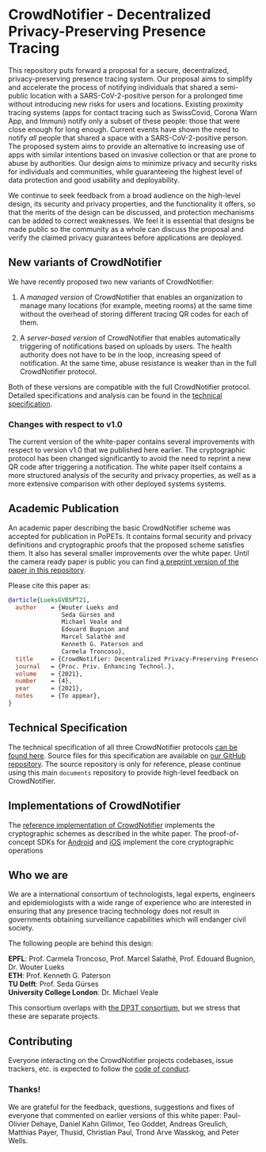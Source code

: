 # CrowdNotifier - Decentralized Privacy-Preserving Presence Tracing

This repository puts forward a proposal for a secure, decentralized,
privacy-preserving presence tracing system. Our proposal aims to simplify and
accelerate the process of notifying individuals that shared a semi-public
location with a SARS-CoV-2-positive person for a prolonged time without
introducing new risks for users and locations. Existing proximity tracing
systems (apps for contact tracing such as SwissCovid, Corona Warn App, and
Immuni) notify only a subset of these people: those that were close enough for
long enough. Current events have shown the need to notify _all_ people that
shared a space with a SARS-CoV-2-positive person. The proposed system aims to
provide an alternative to increasing use of apps with similar intentions based
on invasive collection or that are prone to abuse by authorities. Our
design aims to minimize privacy and security risks for individuals
and communities, while guaranteeing the highest level of data protection and
good usability and deployability.

We continue to seek feedback from a broad audience on the high-level design, its
security and privacy properties, and the functionality it offers, so that the
merits of the design can be discussed, and protection mechanisms can be added to
correct weaknesses. We feel it is essential that designs be made public so the
community as a whole can discuss the proposal and verify the claimed privacy
guarantees before applications are deployed.

## New variants of CrowdNotifier

We have recently proposed two new variants of CrowdNotifier:

 1. A _managed version_ of CrowdNotifier that enables an organization to manage many locations (for example, meeting rooms) at the same time without the overhead of storing different tracing QR codes for each of them.

 2. A _server-based version_ of CrowdNotifier that enables automatically triggering of notifications based on uploads by users. The health authority does not have to be in the loop, increasing speed of notification. At the same time, abuse resistance is weaker than in the full CrowdNotifier protocol.

Both of these versions are compatible with the full CrowdNotifier protocol. Detailed specifications and analysis can be found in the [technical specification](https://crowdnotifier.readthedocs.io/).

### Changes with respect to v1.0

The current version of the white-paper contains several improvements with respect to version v1.0 that we published here earlier. The cryptographic protocol has been changed significantly to avoid the need to reprint a new QR code after triggering a notification. The white paper itself contains a more structured analysis of the security and privacy properties, as well as a more extensive comparison with other deployed systems systems.

## Academic Publication

An academic paper describing the basic CrowdNotifier scheme was accepted for publication in PoPETs. It contains formal security and privacy definitions and cryptographic proofs that the proposed scheme satisfies them. It also has several smaller improvements over the white paper. Until the camera ready paper is public you can find [a preprint version of the paper in this repository](CrowdNotifier%20-%20PoPETS.pdf).

Please cite this paper as:

```bibtex
@article{LueksGVBSPT21,
  author    = {Wouter Lueks and
               Seda Gürses and
               Michael Veale and
               Edouard Bugnion and
               Marcel Salathé and
               Kenneth G. Paterson and
               Carmela Troncoso},
  title     = {CrowdNotifier: Decentralized Privacy-Preserving Presence Tracing},
  journal   = {Proc. Priv. Enhancing Technol.},
  volume    = {2021},
  number    = {4},
  year      = {2021},
  notes     = {To appear},
}
```

## Technical Specification

The technical specification of all three CrowdNotifier protocols [can be found here](https://crowdnotifier.readthedocs.io/). Source files for this specification are available on [our GitHub repository](https://github.com/CrowdNotifier/techspec/). The source repository is only for reference, please continue using this main `documents` repository to provide high-level feedback on CrowdNotifier.


## Implementations of CrowdNotifier

The [reference implementation of CrowdNotifier](https://github.com/CrowdNotifier/crowdnotifier-ts/) implements the cryptographic schemes as described in the white paper. The proof-of-concept SDKs 
for [Android](https://github.com/CrowdNotifier/crowdnotifier-sdk-android) and [iOS](https://github.com/CrowdNotifier/crowdnotifier-sdk-ios) implement the core cryptographic operations 

## Who we are

We are a international consortium of technologists, legal experts, engineers and
epidemiologists with a wide range of experience who are interested in ensuring
that any presence tracing technology does not result in governments obtaining
surveillance capabilities which will endanger civil society.

The following people are behind this design:

**EPFL**: Prof. Carmela Troncoso, Prof. Marcel Salathé, Prof. Edouard Bugnion, Dr. Wouter Lueks  
**ETH**: Prof. Kenneth G. Paterson  
**TU Delft**: Prof. Seda Gürses  
**University College London**: Dr. Michael Veale

This consortium overlaps with [the DP3T
consortium](https://github.com/DP-3T/documents), but we stress that these are
separate projects.

## Contributing

Everyone interacting on the CrowdNotifier projects codebases, issue trackers, etc. is expected to follow the [code of conduct](CODE_OF_CONDUCT.txt).

### Thanks!

We are grateful for the feedback, questions, suggestions and fixes of everyone that commented on earlier versions of this white paper:
Paul-Olivier Dehaye,
Daniel Kahn Gillmor,
Teo Goddet,
Andreas Greulich,
Matthias Payer,
Thusid,
Christian Paul,
Trond Arve Wasskog,
and Peter Wells.
